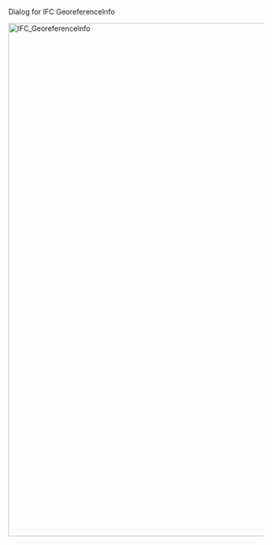 Dialog for IFC GeoreferenceInfo

<img width="854" height="1011" alt="IFC_GeoreferenceInfo" src="https://github.com/user-attachments/assets/edf538b2-598f-4705-8f49-89061ec6648c" />
